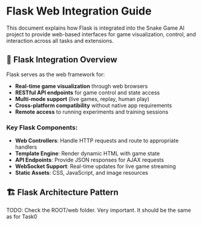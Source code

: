# Flask Web Integration Guide

This document explains how Flask is integrated into the Snake Game AI project to provide web-based interfaces for game visualization, control, and interaction across all tasks and extensions.

## 🎯 **Flask Integration Overview**

Flask serves as the web framework for:
- **Real-time game visualization** through web browsers
- **RESTful API endpoints** for game control and state access
- **Multi-mode support** (live games, replay, human play)
- **Cross-platform compatibility** without native app requirements
- **Remote access** to running experiments and training sessions

### **Key Flask Components:**
- **Web Controllers**: Handle HTTP requests and route to appropriate handlers
- **Template Engine**: Render dynamic HTML with game state
- **API Endpoints**: Provide JSON responses for AJAX requests
- **WebSocket Support**: Real-time updates for live game streaming
- **Static Assets**: CSS, JavaScript, and image resources

## 🏗️ **Flask Architecture Pattern**

TODO: Check the ROOT/web folder. Very important. It should be the same as for Task0